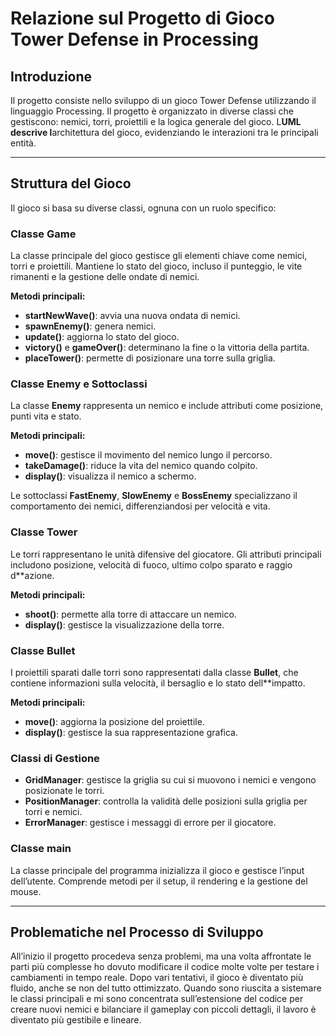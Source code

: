 # Relazione sul Progetto di Gioco Tower Defense in Processing

## Introduzione
Il progetto consiste nello sviluppo di un gioco Tower Defense utilizzando il linguaggio Processing. Il progetto è organizzato in diverse classi che gestiscono: nemici, torri, proiettili e la logica generale del gioco. L**UML descrive l**architettura del gioco, evidenziando le interazioni tra le principali entità.

---

## Struttura del Gioco
Il gioco si basa su diverse classi, ognuna con un ruolo specifico:

### Classe **Game**
La classe principale del gioco gestisce gli elementi chiave come nemici, torri e proiettili. Mantiene lo stato del gioco, incluso il punteggio, le vite rimanenti e la gestione delle ondate di nemici.

**Metodi principali:**
- **startNewWave()**: avvia una nuova ondata di nemici.
- **spawnEnemy()**: genera nemici.
- **update()**: aggiorna lo stato del gioco.
- **victory()** e **gameOver()**: determinano la fine o la vittoria della partita.
- **placeTower()**: permette di posizionare una torre sulla griglia.

### Classe **Enemy** e Sottoclassi
La classe **Enemy** rappresenta un nemico e include attributi come posizione, punti vita e stato.

**Metodi principali:**
- **move()**: gestisce il movimento del nemico lungo il percorso.
- **takeDamage()**: riduce la vita del nemico quando colpito.
- **display()**: visualizza il nemico a schermo.

Le sottoclassi **FastEnemy**, **SlowEnemy** e **BossEnemy** specializzano il comportamento dei nemici, differenziandosi per velocità e vita.

### Classe **Tower**
Le torri rappresentano le unità difensive del giocatore. Gli attributi principali includono posizione, velocità di fuoco, ultimo colpo sparato e raggio d**azione.

**Metodi principali:**
- **shoot()**: permette alla torre di attaccare un nemico.
- **display()**: gestisce la visualizzazione della torre.

### Classe **Bullet**
I proiettili sparati dalle torri sono rappresentati dalla classe **Bullet**, che contiene informazioni sulla velocità, il bersaglio e lo stato dell**impatto.

**Metodi principali:**
- **move()**: aggiorna la posizione del proiettile.
- **display()**: gestisce la sua rappresentazione grafica.

### Classi di Gestione
- **GridManager**: gestisce la griglia su cui si muovono i nemici e vengono posizionate le torri.
- **PositionManager**: controlla la validità delle posizioni sulla griglia per torri e nemici.
- **ErrorManager**: gestisce i messaggi di errore per il giocatore.

### Classe **main**
La classe principale del programma inizializza il gioco e gestisce l’input dell’utente. Comprende metodi per il setup, il rendering e la gestione del mouse.

---

## Problematiche nel Processo di Sviluppo
All’inizio il progetto procedeva senza problemi, ma una volta affrontate le parti più complesse ho dovuto modificare il codice molte volte per testare i cambiamenti in tempo reale. Dopo vari tentativi, il gioco è diventato più fluido, anche se non del tutto ottimizzato. Quando sono riuscita a sistemare le classi principali e mi sono concentrata sull’estensione del codice per creare nuovi nemici e bilanciare il gameplay con piccoli dettagli, il lavoro è diventato più gestibile e lineare.
